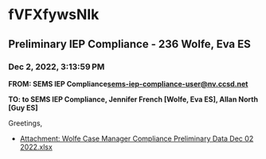 # fVFXfywsNIk
## Preliminary IEP Compliance - 236 Wolfe, Eva ES
### Dec 2, 2022, 3:13:59 PM
**FROM: SEMS IEP Compliance<sems-iep-compliance-user@nv.ccsd.net>**

**TO: to SEMS IEP Compliance, Jennifer French [Wolfe, Eva ES], Allan North [Guy ES]**


Greetings, 

 





* [Attachment: Wolfe Case Manager Compliance Preliminary Data Dec 02 2022.xlsx](fVFXfywsNIk-attachment-1.xlsx)

